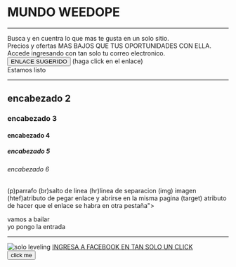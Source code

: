 <!DOCTYPE html>
<html lang="en">
<head>
    <title>YAKEDA</title>
    <link rel="stylesheet" href="estilos.css />
    <script src="script.js"></sript>
</head>
<body> 
    <div>
    <a>
        <h1> MUNDO WEEDOPE </h1>
        <hr>
          <p>Busca y en cuentra lo que mas te gusta en un solo sitio.<br>
          Precios y ofertas MAS BAJOS QUE TUS OPORTUNIDADES CON ELLA.<br> 
          Accede ingresando con tan solo tu correo electronico.<br>
          <button>ENLACE SUGERIDO</button>
          (haga click en el enlace)<br>
          Estamos listo</p>
      <div class="segundodiv">
      <hr>
          <h2> encabezado 2 </h2>
        <h3> encabezado 3 </h3>
      </div>
      </div>
<div class="segundodiv">
    <h4> encabezado 4 </h4>
    <h5> encabezado 5 </h5>
    <h6> encabezado 6 </h6>
</div>
    <p> (p)parrafo (br)salto de linea (hr)linea de separacion (img) imagen (htef)atributo de pegar enlace y abrirse en la misma pagina (target) atributo de hacer que el enlace se habra en otra pestaña"></a></p>
    <p> vamos a bailar <br> yo pongo la entrada</p>
    <hr> 
    <img src="https://www.google.com/imgres?imgurl=https%3A%2F%2Fm.media-amazon.com%2Fimages%2FI%2F81OYRZEQG7L._AC_UF1000%2C1000_QL80_.jpg&tbnid=kHKYnyaW7FDDKM&vet=1&imgrefurl=https%3A%2F%2Fwww.amazon.es%2FSolo-Leveling-Vol-comic-Comic%2Fdp%2FB0CCNFZQ1L&docid=Squ4szgTweEK6M&w=697&h=1000&itg=1&source=sh%2Fx%2Fim%2Fm4%2F6&kgs=72c7498ea5e8cd27#imgrc=OL0qZGwqtUrKuM&imgdii=kHKYnyaW7FDDKM" alt="solo leveling">
    <link> 
    <a href="https://m.facebook.com/login/?locale=es_ES&refsrc=deprecated" target="_blank">INGRESA A FACEBOOK EN TAN SOLO UN CLICK</a> 
    </br>
 <button onclick="buttonclicked">click me</button>
 </body>
 </html>
